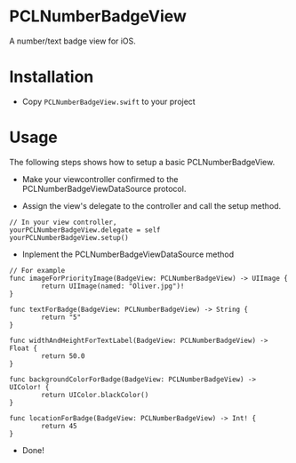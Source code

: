 # PCLNumberBadgeView
A number/text badge view for iOS.

# Installation
* Copy ```PCLNumberBadgeView.swift``` to your project

# Usage
The following steps shows how to setup a basic PCLNumberBadgeView.

* Make your viewcontroller confirmed to the PCLNumberBadgeViewDataSource protocol.

* Assign the view's delegate to the controller and call the setup method.
```
// In your view controller, 
yourPCLNumberBadgeView.delegate = self
yourPCLNumberBadgeView.setup()
```

* Inplement the PCLNumberBadgeViewDataSource method
```
// For example
func imageForPriorityImage(BadgeView: PCLNumberBadgeView) -> UIImage {
        return UIImage(named: "Oliver.jpg")!
}
    
func textForBadge(BadgeView: PCLNumberBadgeView) -> String {
        return "5"
}
    
func widthAndHeightForTextLabel(BadgeView: PCLNumberBadgeView) -> Float {
        return 50.0
}
    
func backgroundColorForBadge(BadgeView: PCLNumberBadgeView) -> UIColor! {
        return UIColor.blackColor()
}
    
func locationForBadge(BadgeView: PCLNumberBadgeView) -> Int! {
        return 45
}
```
* Done!
